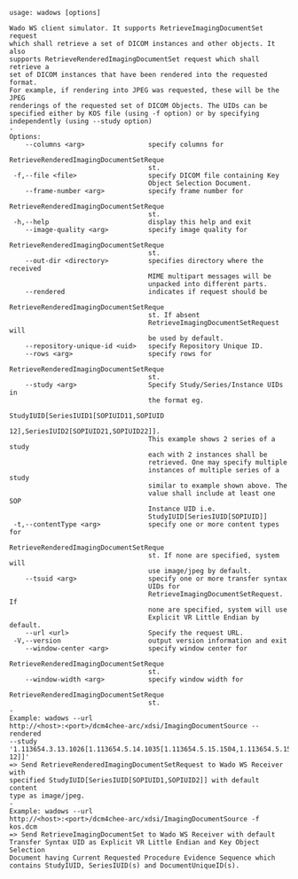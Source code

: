     usage: wadows [options]
    
    Wado WS client simulator. It supports RetrieveImagingDocumentSet request
    which shall retrieve a set of DICOM instances and other objects. It also
    supports RetrieveRenderedImagingDocumentSet request which shall retrieve a
    set of DICOM instances that have been rendered into the requested format.
    For example, if rendering into JPEG was requested, these will be the JPEG
    renderings of the requested set of DICOM Objects. The UIDs can be
    specified either by KOS file (using -f option) or by specifying
    independently (using --study option)
    -
    Options:
        --columns <arg>                specify columns for
                                       RetrieveRenderedImagingDocumentSetReque
                                       st.
     -f,--file <file>                  specify DICOM file containing Key
                                       Object Selection Document.
        --frame-number <arg>           specify frame number for
                                       RetrieveRenderedImagingDocumentSetReque
                                       st.
     -h,--help                         display this help and exit
        --image-quality <arg>          specify image quality for
                                       RetrieveRenderedImagingDocumentSetReque
                                       st.
        --out-dir <directory>          specifies directory where the received
                                       MIME multipart messages will be
                                       unpacked into different parts.
        --rendered                     indicates if request should be
                                       RetrieveRenderedImagingDocumentSetReque
                                       st. If absent
                                       RetrieveImagingDocumentSetRequest will
                                       be used by default.
        --repository-unique-id <uid>   specify Repository Unique ID.
        --rows <arg>                   specify rows for
                                       RetrieveRenderedImagingDocumentSetReque
                                       st.
        --study <arg>                  Specify Study/Series/Instance UIDs in
                                       the format eg.
                                       StudyIUID[SeriesIUID1[SOPIUID11,SOPIUID
                                       12],SeriesIUID2[SOPIUID21,SOPIUID22]].
                                       This example shows 2 series of a study
                                       each with 2 instances shall be
                                       retrieved. One may specify multiple
                                       instances of multiple series of a study
                                       similar to example shown above. The
                                       value shall include at least one SOP
                                       Instance UID i.e.
                                       StudyIUID[SeriesIUID[SOPIUID]]
     -t,--contentType <arg>            specify one or more content types for
                                       RetrieveRenderedImagingDocumentSetReque
                                       st. If none are specified, system will
                                       use image/jpeg by default.
        --tsuid <arg>                  specify one or more transfer syntax
                                       UIDs for
                                       RetrieveImagingDocumentSetRequest. If
                                       none are specified, system will use
                                       Explicit VR Little Endian by default.
        --url <url>                    Specify the request URL.
     -V,--version                      output version information and exit
        --window-center <arg>          specify window center for
                                       RetrieveRenderedImagingDocumentSetReque
                                       st.
        --window-width <arg>           specify window width for
                                       RetrieveRenderedImagingDocumentSetReque
                                       st.
    -
    Example: wadows --url
    http://<host>:<port>/dcm4chee-arc/xdsi/ImagingDocumentSource --rendered
    --study
    '1.113654.3.13.1026[1.113654.5.14.1035[1.113654.5.15.1504,1.113654.5.15.15
    12]]'
    => Send RetrieveRenderedImagingDocumentSetRequest to Wado WS Receiver with
    specified StudyIUID[SeriesIUID[SOPIUID1,SOPIUID2]] with default content
    type as image/jpeg.
    -
    Example: wadows --url
    http://<host>:<port>/dcm4chee-arc/xdsi/ImagingDocumentSource -f kos.dcm
    => Send RetrieveImagingDocumentSet to Wado WS Receiver with default
    Transfer Syntax UID as Explicit VR Little Endian and Key Object Selection
    Document having Current Requested Procedure Evidence Sequence which
    contains StudyIUID, SeriesIUID(s) and DocumentUniqueID(s).